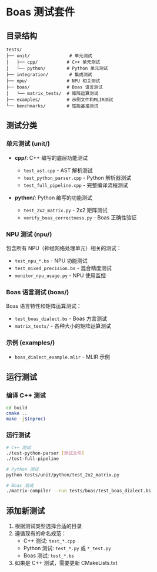 # Boas 测试套件

## 目录结构

```
tests/
├── unit/               # 单元测试
│   ├── cpp/           # C++ 单元测试
│   └── python/        # Python 单元测试
├── integration/        # 集成测试
├── npu/               # NPU 相关测试
├── boas/              # Boas 语言测试
│   └── matrix_tests/  # 矩阵运算测试
├── examples/          # 示例文件和MLIR测试
└── benchmarks/        # 性能基准测试
```

## 测试分类

### 单元测试 (unit/)
- **cpp/**: C++ 编写的底层功能测试
  - `test_ast.cpp` - AST 解析测试
  - `test_python_parser.cpp` - Python 解析器测试
  - `test_full_pipeline.cpp` - 完整编译流程测试
  
- **python/**: Python 编写的功能测试
  - `test_2x2_matrix.py` - 2x2 矩阵测试
  - `verify_boas_correctness.py` - Boas 正确性验证

### NPU 测试 (npu/)
包含所有 NPU（神经网络处理单元）相关的测试：
- `test_npu_*.bs` - NPU 功能测试
- `test_mixed_precision.bs` - 混合精度测试
- `monitor_npu_usage.py` - NPU 使用监控

### Boas 语言测试 (boas/)
Boas 语言特性和矩阵运算测试：
- `test_boas_dialect.bs` - Boas 方言测试
- `matrix_tests/` - 各种大小的矩阵运算测试

### 示例 (examples/)
- `boas_dialect_example.mlir` - MLIR 示例

## 运行测试

### 编译 C++ 测试
```bash
cd build
cmake ..
make -j$(nproc)
```

### 运行测试
```bash
# C++ 测试
./test-python-parser [测试文件]
./test-full-pipeline

# Python 测试
python tests/unit/python/test_2x2_matrix.py

# Boas 测试
./matrix-compiler --run tests/boas/test_boas_dialect.bs
```

## 添加新测试

1. 根据测试类型选择合适的目录
2. 遵循现有的命名规范：
   - C++ 测试: `test_*.cpp`
   - Python 测试: `test_*.py` 或 `*_test.py`
   - Boas 测试: `test_*.bs`
3. 如果是 C++ 测试，需要更新 CMakeLists.txt